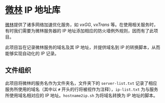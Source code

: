 # [微林] IP 地址库

[微林]提供了诸多网络加速优化服务，如 *vxGG*, *vxTrans* 等。在使用相关服务时，有时我们需要为微林服务器的 IP 地址添加相应的防火墙例外规则，因而有了此项目。

此项目旨在记录微林服务的域名及其 IP 地址，并提供域名到 IP 的转换脚本，从而能够实现自动化的 IP 记录。


## 文件组织

此项目将微林的服务名作为文件夹名，文件夹下的 `server-list.txt` 记录了相应服务所使用的域名（其中以 `#` 开头的行将被视作为注释），`ip-list.txt` 为与服务所使用域名相对应的 IP 地址。`hostname2ip.sh` 为将域名转换为 IP 地址的脚本。



[微林]: https://vnet.link/
